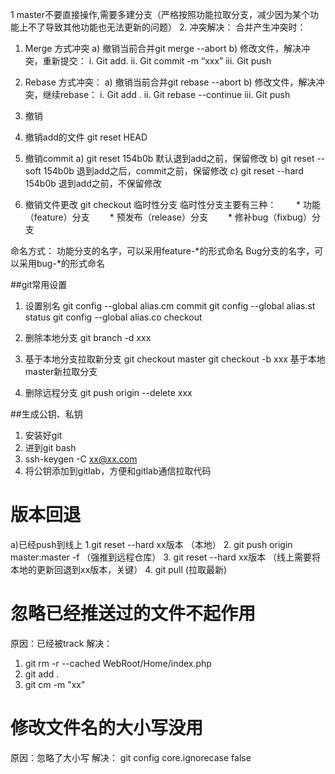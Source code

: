 1 master不要直接操作,需要多建分支（严格按照功能拉取分支，减少因为某个功能上不了导致其他功能也无法更新的问题）
2. 冲突解决：
合并产生冲突时：
1. Merge 方式冲突
a)	撤销当前合并git merge --abort
b)	修改文件，解决冲突，重新提交：
i.	Git add.
ii.	Git commit -m “xxx”
iii.	Git push

2. Rebase 方式冲突：
a)	撤销当前合并git rebase --abort
b)	修改文件，解决冲突，继续rebase：
i.	Git add .
ii.	Git rebase --continue
iii.	Git push

3. 撤销
1. 撤销add的文件 git reset HEAD <file>
2. 撤销commit
a)	git reset 154b0b 默认退到add之前，保留修改
b)	git reset  --soft 154b0b 退到add之后，commit之前，保留修改
c)	git reset --hard 154b0b 退到add之前，不保留修改
3. 撤销文件更改 git checkout <file>
临时性分支
临时性分支主要有三种：
　　* 功能（feature）分支
　　* 预发布（release）分支
　　* 修补bug（fixbug）分支

命名方式：
功能分支的名字，可以采用feature-*的形式命名
Bug分支的名字，可以采用bug-*的形式命名


##git常用设置
1. 设置别名
git config --global alias.cm commit
git config --global alias.st status
git config --global alias.co checkout

2. 删除本地分支 
   git branch -d xxx
3. 基于本地分支拉取新分支
	git checkout master
	git checkout -b xxx 基于本地master新拉取分支
4. 删除远程分支
   git push origin --delete xxx

##生成公钥、私钥
1. 安装好git
2. 进到git bash
3. ssh-keygen -C xx@xx.com
4. 将公钥添加到gitlab，方便和gitlab通信拉取代码



# 版本回退
a)已经push到线上
1.git reset --hard xx版本 （本地）
2. git push origin master:master -f （强推到远程仓库）
3. git reset --hard xx版本 （线上需要将本地的更新回退到xx版本，关键）
4. git pull (拉取最新)

# 忽略已经推送过的文件不起作用
原因：已经被track
解决：
1. git rm -r --cached WebRoot/Home/index.php
2. git add .
3. git cm -m "xx"

# 修改文件名的大小写没用
原因：忽略了大小写
解决：
git config core.ignorecase false

